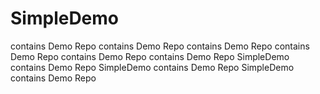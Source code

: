 # SimpleDemo
contains Demo Repo
contains Demo Repo
contains Demo Repo
contains Demo Repo
contains Demo Repo
contains Demo Repo
SimpleDemo contains Demo Repo
SimpleDemo contains Demo Repo
SimpleDemo contains Demo Repo


